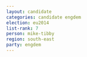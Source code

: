 ```yaml
---
layout: candidate
categories: candidate engdem
election: eu2014
list-rank: 7
person: mike-tibby
region: south-east
party: engdem
---
```

